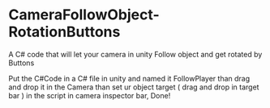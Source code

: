 # CameraFollowObject-RotationButtons
A C# code that will let your camera in unity Follow object and get rotated by Buttons

Put the C#Code in a C# file in unity and named it FollowPlayer than drag and drop it in the Camera than set ur object target ( drag and drop in target bar )
in the script in camera inspector bar, Done!
